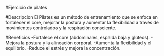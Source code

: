 #Ejercicio de pilates

#Descripcion 
El Pilates es un método de entrenamiento que se enfoca en fortalecer el core, mejorar la postura y aumentar la flexibilidad a través de movimientos controlados y la respiración consciente.

#Beneficios
-Fortalece el core (abdominales, espalda baja y glúteos).
-Mejora la postura y la alineación corporal.
-Aumenta la flexibilidad y el equilibrio.
-Reduce el estrés y mejora la concentración.
